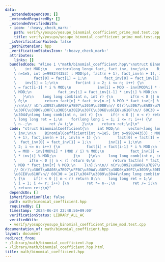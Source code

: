 ```yaml
---
data:
  _extendedDependsOn: []
  _extendedRequiredBy: []
  _extendedVerifiedWith:
  - icon: ':heavy_check_mark:'
    path: verify/yosupo/yosupo_binomial_coefficient_prime_mod.test.cpp
    title: verify/yosupo/yosupo_binomial_coefficient_prime_mod.test.cpp
  _isVerificationFailed: false
  _pathExtension: hpp
  _verificationStatusIcon: ':heavy_check_mark:'
  attributes:
    links: []
  bundledCode: "#line 1 \"math/binomial_coefficient.hpp\"\nstruct BinomialCoefficient{\n\
    \    int MOD;\n    vector<long long> fact, fact_inv, inv;\n\n    BinomialCoefficient(int\
    \ n=1e5, int p=998244353) : MOD(p), fact(n + 1), fact_inv(n + 1), inv(n + 1) {\n\
    \        fact[0] = fact[1] = 1;\n        fact_inv[0] = fact_inv[1] = 1;\n    \
    \    inv[1] = 1;\n\n        for(int i = 2; i <= n; i++) {\n            fact[i]\
    \ = fact[i-1] * i % MOD;\n            inv[i] = MOD - inv[MOD%i] * (MOD / i) %\
    \ MOD;\n            fact_inv[i] = fact_inv[i-1] * inv[i] % MOD;\n        }\n \
    \   }\n\n    long long comb(int n, int r) {\n        if(n < 0 || n < r) return\
    \ 0;\n        return fact[n] * fact_inv[n-r] % MOD * fact_inv[r] % MOD;\n    }\n\
    };\n\n// nCr\u3092\u8A08\u7B97\u3059\u308B\n// O(r)\u3067\u8A08\u7B97\uFF0C\u30AA\
    \u30FC\u30D0\u30FC\u30D5\u30ED\u30FC\u306B\u6CE8\u610F\n// 60C30 = 1e17\u304F\u3089\
    \u3044\nlong long comb(int n, int r) {\n    if(r < 0 || n < r) return 0;\n   \
    \ long long ret = 1;\n    for(long long i = 1; i <= r; i++) {\n        ret *=\
    \ n--;\n        ret /= i;\n    }\n\n    return ret;\n}\n"
  code: "struct BinomialCoefficient{\n    int MOD;\n    vector<long long> fact, fact_inv,\
    \ inv;\n\n    BinomialCoefficient(int n=1e5, int p=998244353) : MOD(p), fact(n\
    \ + 1), fact_inv(n + 1), inv(n + 1) {\n        fact[0] = fact[1] = 1;\n      \
    \  fact_inv[0] = fact_inv[1] = 1;\n        inv[1] = 1;\n\n        for(int i =\
    \ 2; i <= n; i++) {\n            fact[i] = fact[i-1] * i % MOD;\n            inv[i]\
    \ = MOD - inv[MOD%i] * (MOD / i) % MOD;\n            fact_inv[i] = fact_inv[i-1]\
    \ * inv[i] % MOD;\n        }\n    }\n\n    long long comb(int n, int r) {\n  \
    \      if(n < 0 || n < r) return 0;\n        return fact[n] * fact_inv[n-r] %\
    \ MOD * fact_inv[r] % MOD;\n    }\n};\n\n// nCr\u3092\u8A08\u7B97\u3059\u308B\n\
    // O(r)\u3067\u8A08\u7B97\uFF0C\u30AA\u30FC\u30D0\u30FC\u30D5\u30ED\u30FC\u306B\
    \u6CE8\u610F\n// 60C30 = 1e17\u304F\u3089\u3044\nlong long comb(int n, int r)\
    \ {\n    if(r < 0 || n < r) return 0;\n    long long ret = 1;\n    for(long long\
    \ i = 1; i <= r; i++) {\n        ret *= n--;\n        ret /= i;\n    }\n\n   \
    \ return ret;\n}"
  dependsOn: []
  isVerificationFile: false
  path: math/binomial_coefficient.hpp
  requiredBy: []
  timestamp: '2024-06-24 22:48:56+09:00'
  verificationStatus: LIBRARY_ALL_AC
  verifiedWith:
  - verify/yosupo/yosupo_binomial_coefficient_prime_mod.test.cpp
documentation_of: math/binomial_coefficient.hpp
layout: document
redirect_from:
- /library/math/binomial_coefficient.hpp
- /library/math/binomial_coefficient.hpp.html
title: math/binomial_coefficient.hpp
---
```

